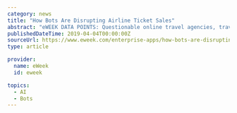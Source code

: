 ```yaml
---
category: news
title: "How Bots Are Disrupting Airline Ticket Sales"
abstract: "eWEEK DATA POINTS: Questionable online travel agencies, travel aggregators, competitors and criminals are using malicious bots to conduct a variety of attacks on airline websites that result in online fraud, website downtime and loss of potential revenue."
publishedDateTime: 2019-04-04T00:00:00Z
sourceUrl: https://www.eweek.com/enterprise-apps/how-bots-are-disrupting-airline-ticket-sales
type: article

provider:
  name: eWeek
  id: eweek

topics:
  - AI
  - Bots
---
```

